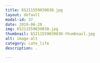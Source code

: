 ```yaml
---
title: 65211559039030.jpg
layout: default
modal-id: 37
date: 2019-06-28
img: 65211559039030.jpg
thumbnail: 65211559039030-thumbnail.jpg
alt: image-alt
category: cate_life
description: .

---
```

